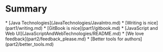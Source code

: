 # Summary

\* \[Java Technologies\]\(JavaTechnologies\/JavaIntro.md\)
    \* \[Writing is nice\]\(part1\/writing.md\)
    \* \[GitBook is nice\]\(part1\/gitbook.md\)
\* \[JavaScript and Web UI\]\(JavaScriptAndWebTechnologies\/README.md\)
    \* \[We love feedback\]\(part2\/feedback\_please.md\)
    \* \[Better tools for authors\]\(part2\/better\_tools.md\)

